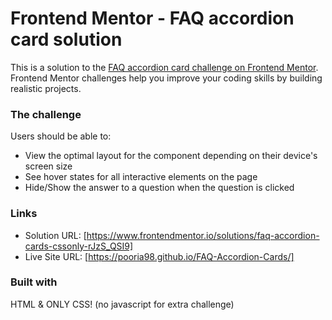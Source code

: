 # Frontend Mentor - FAQ accordion card solution

This is a solution to the [FAQ accordion card challenge on Frontend Mentor](https://www.frontendmentor.io/challenges/faq-accordion-card-XlyjD0Oam). Frontend Mentor challenges help you improve your coding skills by building realistic projects. 

### The challenge

Users should be able to:

- View the optimal layout for the component depending on their device's screen size
- See hover states for all interactive elements on the page
- Hide/Show the answer to a question when the question is clicked

### Links

- Solution URL: [https://www.frontendmentor.io/solutions/faq-accordion-cards-cssonly-rJzS_QSI9]
- Live Site URL: [https://pooria98.github.io/FAQ-Accordion-Cards/]

### Built with

HTML & ONLY CSS!
(no javascript for extra challenge)
